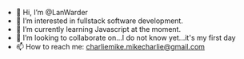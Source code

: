 - 👋 Hi, I’m @LanWarder
- 👀 I’m interested in fullstack software development.
- 🌱 I’m currently learning Javascript at the moment.
- 💞️ I’m looking to collaborate on...I do not know yet...it's my first day
- 📫 How to reach me:  charliemike.mikecharlie@gmail.com

<!---
LanWarder/LanWarder is a ✨ special ✨ repository because its `README.md` (this file) appears on your GitHub profile.
You can click the Preview link to take a look at your changes.
--->
